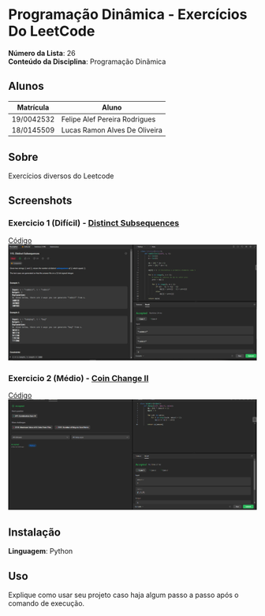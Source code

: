 # Programação Dinâmica - Exercícios Do LeetCode

**Número da Lista**: 26<br>
**Conteúdo da Disciplina**: Programação Dinãmica<br>

## Alunos
|Matrícula | Aluno |
| -- | -- |
| 19/0042532  |  Felipe Alef Pereira Rodrigues |
| 18/0145509  |  Lucas Ramon Alves De Oliveira |

## Sobre 
Exercícios diversos do Leetcode

## Screenshots

### Exercicio 1 (Difícil) - [Distinct Subsequences](https://leetcode.com/problems/distinct-subsequences/)
[Código](Exercicios/DistinctSubsequences.py)<br>
![](Images/Subsequences.png)

### Exercicio 2 (Médio) - [Coin Change II](https://leetcode.com/problems/coin-change-ii)
[Código](Exercicios/DistinctSubsequences.py)<br>
![](Images/Coin.png)

## Instalação 
**Linguagem**: Python<br>

## Uso 
Explique como usar seu projeto caso haja algum passo a passo após o comando de execução.




